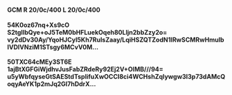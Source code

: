 #### GCM R 20/0c/400 L 20/0c/400
**54K0oz67nq+Xs9cO**<br/>**S2tgIIbQye+oJ5TeM0bHFLuekOqeh80Lljn2bbZzy2o=**<br/>**vy2dDv30Ay/YqoHJCyI5Kh7RuIsZaay/LqiHSZQTZodN1IRwSCMRwHmulbIVDIVNziM1STsgy6MCvV0M...**<br/><br/>
**50TXC64cMEy3ST6E**<br/>**1ajBtXGFGiWjdhvJusFabZRdeRy92Ej2V+OlMB///94=**<br/>**u5yWbfqyseGtSAEStdTsplifuXwOCCI8ci4WCHshZqlywgw3I3p73dAMcQoqyAeYK1p2mJq2GI7hDdrX...**